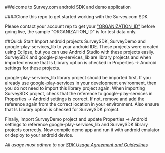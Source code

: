 #Welcome to Survey.com android SDK and demo application

####Clone this repo to get started working with the Survey.com SDK

Please contact your account rep to get your ["ORGANIZATION_ID"](https://github.com/Survey-Com/survey_sdk_publicdemo/wiki/Getting-an-org_id) before going live, the sample "ORGANIZATION_ID" is for test data only.

##Quick Start
Import android projects SurveySDK, SurveyDemo and google-play-services_lib to your android IDE. These projects were created using Eclipse, but you can use Android Studio with these projects easily. SurveySDK and google-play-services_lib are library projects and when imported ensure that Is Library option is checked in Properties -> Android settings for these projects. 

google-play-services_lib library project should be imported first. If you already use google-play-services in your development environment, then you do not need to import this library project again. When importing SurveySDK project, check that the reference to google-play-services in Properties -> Android settings is correct. If not, remove and add the reference again from the correct location in your environment. Also ensure that Is Library option is checked for SurveySDK project.

Finally, import SurveyDemo project and update Properties -> Android settings to reference google-play-services_lib and SurveySDK library projects correctly. Now compile demo app and run it with android emulator or deploy to your android device. 

_All usage must adhere to our [SDK Usage Agreement and Guideslines](https://github.com/Survey-Com/survey_sdk_publicdemo/wiki/SDK-Usage-Agreement)_
